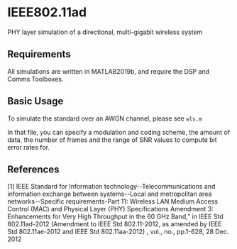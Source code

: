 # IEEE802.11ad

PHY layer simulation of a directional, multi-gigabit wireless system

## Requirements 

All simulations are written in MATLAB2019b, and require the DSP and Comms Toolboxes. 
## Basic Usage
To simulate the standard over an AWGN channel, please see `wls.m` 

In that file, you can specify a modulation and coding scheme, the amount of data, the number of frames and the range of SNR values to compute bit error rates for. 

## References
[1] IEEE Standard for Information technology--Telecommunications and information exchange between systems--Local and metropolitan area networks--Specific requirements-Part 11: Wireless LAN Medium Access Control (MAC) and Physical Layer (PHY) Specifications Amendment 3: Enhancements for Very High Throughput in the 60 GHz Band," in IEEE Std 802.11ad-2012 (Amendment to IEEE Std 802.11-2012, as amended by IEEE Std 802.11ae-2012 and IEEE Std 802.11aa-2012) , vol., no., pp.1-628, 28 Dec. 2012


